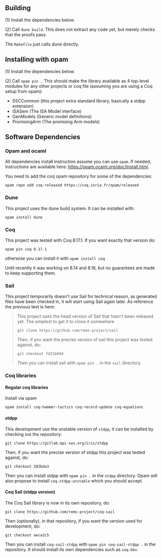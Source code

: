 ## Building

(1) Install the dependencies below.

(2) Call `dune build`. This does not extract any code yet, but merely checks that the proofs pass.

The `Makefile` just calls dune directly.

## Installing with opam

(1) Install the dependencies below.

(2) Call `opam pin .` This should make the library available as 4 top-level modules for any other 
projects or coq file (assuming you are using a Coq setup from opam):
 - SSCCommon (this project extra standard library, basically a stdpp extension)
 - ISASem (The ISA Model interface)
 - GenModels (Generic model definitions)
 - PromisingArm (The promising Arm models)


## Software Dependencies

### Opam and ocaml

All dependencies install instruction assume you can use `opam`. If needed,
instructions are available here: https://opam.ocaml.org/doc/Install.html.

You need to add the coq opam repository for some of the dependencies:
```
opam repo add coq-released https://coq.inria.fr/opam/released
```


### Dune

This project uses the dune build system. It can be installed with:
```
opam install dune
```


### Coq

This project was tested with Coq 8.17.1. If you want exactly that version do:
```
opam pin coq 8.17.1
```
otherwise you can install it with `opam install coq`

Until recently it was working on 8.14 and 8.16, but no guarantees are made to keep
supporting them.


### Sail

This project temporarily doesn't use Sail for technical reason, as generated files
have been checked in, it will start using Sail again later. As reference the
previous text is here:

> This project uses the head version of Sail that hasn't been released yet. The
> simplest to get it to clone it somewhere
> ```
> git clone https://github.com/rems-project/sail
> ```
>
> Then, if you want the precise version of sail this project was tested
> against, do:
> ```
> git checkout f421b04d
> ```
>
> Then you can install sail with `opam pin .` in the `sail` directory.


### Coq libraries

#### Regular coq libraries

Install via opam
```
opam install coq-hammer-tactics coq-record-update coq-equations
```

#### stdpp

This development use the unstable version of `stdpp`, it can be installed by
checking out the repository:
```
git clone https://gitlab.mpi-sws.org/iris/stdpp
```

Then, if you want the precise version of stdpp this project was tested
against, do:
```
git checkout 283bda3
```

Then you can install stdpp with `opam pin .` in the `stdpp` directory. Opam will
also propose to install `coq-stdpp-unstable` which you should accept.


#### Coq Sail (stdpp version)

The Coq Sail library is now in its own repository, do:

```
git clone https://github.com/rems-project/coq-sail
```

Then (optionally), in that repository, if you want the version used for development, do:
```
git checkout aeca2c5
```

Then you can install `coq-sail-stdpp` with `opam pin coq-sail-stdpp .` in the
repository. It should install its own dependencies such as `coq-bbv`.


